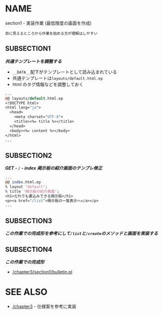 # NAME

section1 - 実装作業 (最低限度の画面を作成)

```
目に見えるところから作業を始める方が理解はしやすい
```

## SUBSECTION1

___共通テンプレートを調整する___

- `__DATA__`配下がテンプレートとして読み込まれている
- 共通テンプレートは`layouts/default.html.ep`
- html のタグ情報などを調整しておく

```perl
...
@@ layouts/default.html.ep
<!DOCTYPE html>
<html lang="ja">
  <head>
    <meta charset="UTF-8">
    <title><%= title %></title>
  </head>
  <body><%= content %></body>
</html>
...
```

## SUBSECTION2

___GET - `/` - index 掲示板の紹介画面のテンプレ修正___

```perl
...
@@ index.html.ep
% layout 'default';
% title '掲示板の紹介画面';
<h1>だれでも書込みできる掲示板</h1>
<p><a href="/list">掲示板の一覧表示へ</a></p>
...
```

## SUBSECTION3

___この作業での完成形を参考にして`/list`と`/create`のメソッドと画面を実装する___

## SUBSECTION4

___この作業での完成形___

- [/chapter3/section1/bulletin.pl](/chapter3/section1/bulletin.pl)

# SEE ALSO

- [/chapter3](/chapter3) - 仕様案を参考に実装
